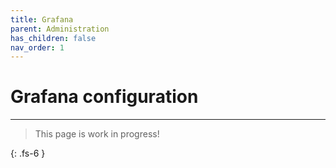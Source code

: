 ```yaml
---
title: Grafana 
parent: Administration
has_children: false
nav_order: 1
---
```


# Grafana configuration

---

> This page is work in progress!

{: .fs-6 }
